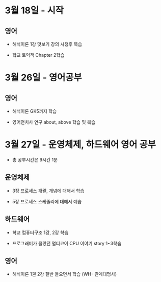# 3월 18일 - 시작

## 영어

* 해석이론 1강 맛보기 강의 시청후 복습  

* 학교 토익책 Chapter 2학습 

# 3월 26일 - 영어공부

## 영어

* 해석이론 GK5까지 학습

* 영어전치사 연구 about, above 학습 및 복습

# 3월 27일 - 운영체제, 하드웨어 영어 공부

* 총 공부시간은 9시간 1분

## 운영체제

* 3장 프로세스 개괄, 개념에 대해서 학습

* 5장 프로세스 스케줄리에 대해서 예습

## 하드웨어

* 학교 컴퓨터구조 1강, 2강 학습

* 프로그래머가 몰랐던 멀티코어 CPU 이야기 story 1~3학습

## 영어

* 해석이론 1권 2강 절반 들으면서 학습 (WH- 관계대명사) 

